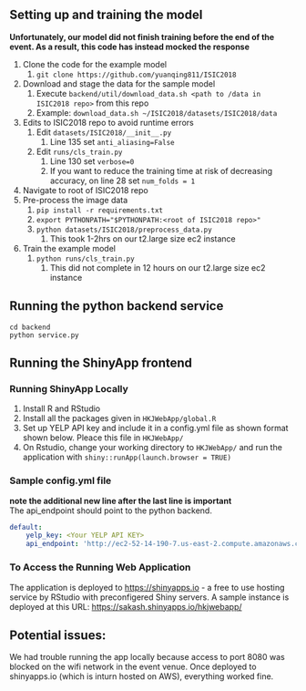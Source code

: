 

## Setting up and training the model
**Unfortunately, our model did not finish training before the end of the event. As a result, this code has instead mocked the response**
1. Clone the code for the example model
	1. `git clone https://github.com/yuanqing811/ISIC2018`
1. Download and stage the data for the sample model
	1. Execute `backend/util/download_data.sh <path to /data in ISIC2018 repo>` from this repo
	1. Example: `download_data.sh ~/ISIC2018/datasets/ISIC2018/data`
1. Edits to ISIC2018 repo to avoid runtime errors
	1. Edit `datasets/ISIC2018/__init__.py`
		1. Line 135 set `anti_aliasing=False`
	1. Edit `runs/cls_train.py`
		1. Line 130 set `verbose=0`
		1. If you want to reduce the training time at risk of decreasing accuracy, on line 28 set `num_folds = 1`
1. Navigate to root of ISIC2018 repo
1. Pre-process the image data
	1. `pip install -r requirements.txt`
	1. `export PYTHONPATH="$PYTHONPATH:<root of ISIC2018 repo>"`
	1. `python datasets/ISIC2018/preprocess_data.py`
		1. This took 1-2hrs on our t2.large size ec2 instance
1. Train the example model
	1. `python runs/cls_train.py`
		1. This did not complete in 12 hours on our t2.large size ec2 instance



## Running the python backend service

```
cd backend
python service.py
```



## Running the ShinyApp frontend

### Running ShinyApp Locally
1. Install R and RStudio
1. Install all the packages given in `HKJWebApp/global.R`
1. Set up YELP API key and include it in a config.yml file as shown format shown below. Pleace this file in `HKJWebApp/`
1. On Rstudio, change your working directory to `HKJWebApp/` and run the application with `shiny::runApp(launch.browser = TRUE)`

### Sample config.yml file
**note the additional new line after the last line is important**  
The api_endpoint should point to the python backend.

```yaml
default:
    yelp_key: <Your YELP API KEY>
    api_endpoint: 'http://ec2-52-14-190-7.us-east-2.compute.amazonaws.com:8080/api/result'

```

### To Access the Running Web Application
The application is deployed to https://shinyapps.io - a free to use hosting service by RStudio with preconfigered Shiny servers. A sample instance is deployed at this URL: https://sakash.shinyapps.io/hkjwebapp/




## Potential issues:
We had trouble running the app locally because access to port 8080 was blocked on the wifi network in the event venue. Once deployed to shinyapps.io (which is inturn hosted on AWS), everything worked fine.

